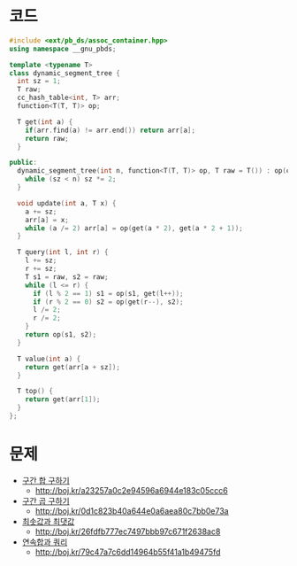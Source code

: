 # 코드
```cpp
#include <ext/pb_ds/assoc_container.hpp>
using namespace __gnu_pbds;

template <typename T>
class dynamic_segment_tree {
  int sz = 1;
  T raw;
  cc_hash_table<int, T> arr;
  function<T(T, T)> op;

  T get(int a) {
    if(arr.find(a) != arr.end()) return arr[a];
    return raw;
  }

public:
  dynamic_segment_tree(int n, function<T(T, T)> op, T raw = T()) : op(op), raw(raw) {
    while (sz < n) sz *= 2;
  }

  void update(int a, T x) {
    a += sz;
    arr[a] = x;
    while (a /= 2) arr[a] = op(get(a * 2), get(a * 2 + 1));
  }

  T query(int l, int r) {
    l += sz;
    r += sz;
    T s1 = raw, s2 = raw;
    while (l <= r) {
      if (l % 2 == 1) s1 = op(s1, get(l++));
      if (r % 2 == 0) s2 = op(get(r--), s2);
      l /= 2;
      r /= 2;
    }
    return op(s1, s2);
  }

  T value(int a) {
    return get(arr[a + sz]);
  }

  T top() {
    return get(arr[1]);
  }
};
```

# 문제
* [구간 합 구하기](https://boj.kr/2042)
  * http://boj.kr/a23257a0c2e94596a6944e183c05ccc6
* [구간 곱 구하기](https://boj.kr/11505)
  * http://boj.kr/0d1c823b40a644e0a6aea80c7bb0e73a
* [최솟값과 최댓값](https://boj.kr/2357)
  * http://boj.kr/26fdfb777ec7497bbb97c671f2638ac8
* [연속합과 쿼리](https://boj.kr/16993)
  * http://boj.kr/79c47a7c6dd14964b55f41a1b49475fd